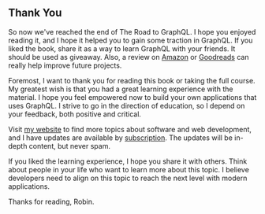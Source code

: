 ## Thank You

So now we've reached the end of The Road to GraphQL. I hope you enjoyed reading it, and I hope it helped you to gain some traction in GraphQL. If you liked the book, share it as a way to learn GraphQL with your friends. It should be used as giveaway. Also, a review on [Amazon](https://www.amazon.com/s/?field-keywords=The+Road+to+GraphQL) or [Goodreads](https://www.goodreads.com/book/show/42641103-the-road-to-graphql) can really help improve future projects.

Foremost, I want to thank you for reading this book or taking the full course. My greatest wish is that you had a great learning experience with the material. I hope you feel empowered now to build your own applications that uses GraphQL. I strive to go in the direction of education, so I depend on your feedback, both positive and critical.

Visit [my website](https://www.robinwieruch.de/) to find more topics about software and web development, and I have updates are available by [subscription](https://www.getrevue.co/profile/rwieruch). The updates will be in-depth content, but never spam.

If you liked the learning experience, I hope you share it with others. Think about people in your life who want to learn more about this topic. I believe developers need to align on this topic to reach the next level with modern applications.

Thanks for reading,
Robin.
